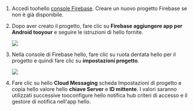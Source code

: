 

1. Accedi toohello [console Firebase](https://firebase.google.com/console/). Creare un nuovo progetto Firebase se non è già disponibile.
2. Dopo aver creato il progetto, fare clic su **Firebase aggiungere app per Android tooyour** e seguire le istruzioni di hello fornite.

    ![](./media/notification-hubs-enable-firebase-cloud-messaging/notification-hubs-add-firebase-to-android-app.png)
3. Nella console di Firebase hello, fare clic su ruota dentata hello per il progetto e quindi fare clic su **impostazioni progetto**.

    ![](./media/notification-hubs-enable-firebase-cloud-messaging/notification-hubs-firebase-console-project-settings.png)
4. Fare clic su hello **Cloud Messaging** scheda Impostazioni di progetto e copia hello valore hello **chiave Server** e **ID mittente**. I valori saranno utilizzati successive tooconfigure hello notifica hub criteri di accesso e il gestore di notifica nell'app hello.
